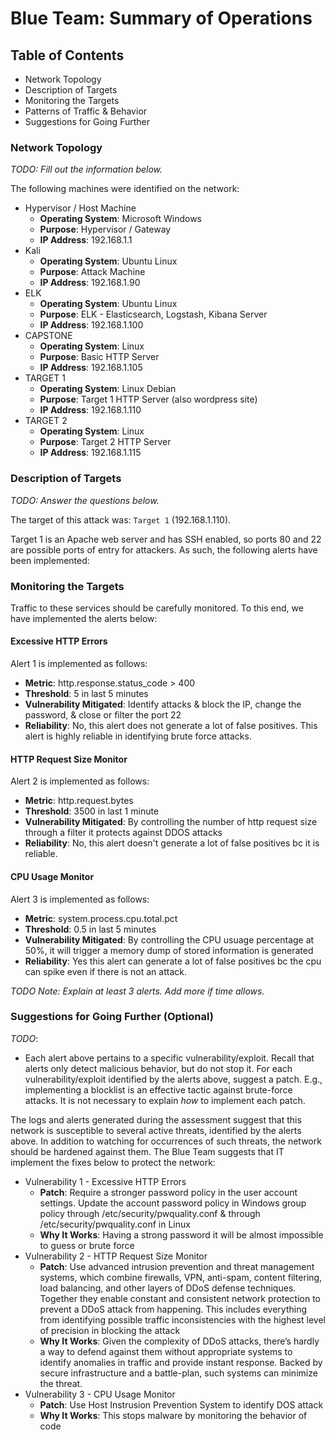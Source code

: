 # Blue Team: Summary of Operations

## Table of Contents
- Network Topology
- Description of Targets
- Monitoring the Targets
- Patterns of Traffic & Behavior
- Suggestions for Going Further

### Network Topology
_TODO: Fill out the information below._

The following machines were identified on the network:
- Hypervisor / Host Machine
  - **Operating System**: Microsoft Windows
  - **Purpose**: Hypervisor / Gateway
  - **IP Address**: 192.168.1.1
- Kali
  - **Operating System**: Ubuntu Linux
  - **Purpose**: Attack Machine
  - **IP Address**: 192.168.1.90
- ELK
  - **Operating System**: Ubuntu Linux
  - **Purpose**: ELK - Elasticsearch, Logstash, Kibana Server
  - **IP Address**: 192.168.1.100
- CAPSTONE
  - **Operating System**: Linux
  - **Purpose**: Basic HTTP Server
  - **IP Address**: 192.168.1.105
- TARGET 1
  - **Operating System**: Linux Debian
  - **Purpose**: Target 1 HTTP Server (also wordpress site)
  - **IP Address**: 192.168.1.110
- TARGET 2
  - **Operating System**: Linux
  - **Purpose**: Target 2 HTTP Server
  - **IP Address**: 192.168.1.115

### Description of Targets
_TODO: Answer the questions below._

The target of this attack was: `Target 1` (192.168.1.110).

Target 1 is an Apache web server and has SSH enabled, so ports 80 and 22 are possible ports of entry for attackers. As such, the following alerts have been implemented:

### Monitoring the Targets

Traffic to these services should be carefully monitored. To this end, we have implemented the alerts below:

#### Excessive HTTP Errors
Alert 1 is implemented as follows:
  - **Metric**: http.response.status_code > 400
  - **Threshold**: 5 in last 5 minutes
  - **Vulnerability Mitigated**: Identify attacks & block the IP, change the password, & close or filter the port 22
  - **Reliability**: No, this alert does not generate a lot of false positives. This alert is highly reliable in identifying brute force attacks.

#### HTTP Request Size Monitor
Alert 2 is implemented as follows:
  - **Metric**: http.request.bytes
  - **Threshold**: 3500 in last 1 minute
  - **Vulnerability Mitigated**: By controlling the number of http request size through a filter it protects against DDOS attacks
  - **Reliability**: No, this alert doesn't generate a lot of false positives bc it is reliable.

#### CPU Usage Monitor
Alert 3 is implemented as follows:
  - **Metric**: system.process.cpu.total.pct
  - **Threshold**: 0.5 in last 5 minutes
  - **Vulnerability Mitigated**: By controlling the CPU usuage percentage at 50%, it will trigger a memory dump of stored information is generated
  - **Reliability**: Yes this alert can generate a lot of false positives bc the cpu can spike even if there is not an attack.

_TODO Note: Explain at least 3 alerts. Add more if time allows._

### Suggestions for Going Further (Optional)
_TODO_: 
- Each alert above pertains to a specific vulnerability/exploit. Recall that alerts only detect malicious behavior, but do not stop it. For each vulnerability/exploit identified by the alerts above, suggest a patch. E.g., implementing a blocklist is an effective tactic against brute-force attacks. It is not necessary to explain _how_ to implement each patch.

The logs and alerts generated during the assessment suggest that this network is susceptible to several active threats, identified by the alerts above. In addition to watching for occurrences of such threats, the network should be hardened against them. The Blue Team suggests that IT implement the fixes below to protect the network:
- Vulnerability 1 - Excessive HTTP Errors
  - **Patch**: Require a stronger password policy in the user account settings. Update the account password policy in Windows group policy through /etc/security/pwquality.conf & through /etc/security/pwquality.conf in Linux
  - **Why It Works**: Having a strong password it will be almost impossible to guess or brute force
- Vulnerability 2 - HTTP Request Size Monitor
  - **Patch**: Use advanced intrusion prevention and threat management systems, which combine firewalls, VPN, anti-spam, content filtering, load balancing, and other layers of DDoS defense techniques. Together they enable constant and consistent network protection to prevent a DDoS attack from happening. This includes everything from identifying possible traffic inconsistencies with the highest level of precision in blocking the attack
  - **Why It Works**: Given the complexity of DDoS attacks, there’s hardly a way to defend against them without appropriate systems to identify anomalies in traffic and provide instant response. Backed by secure infrastructure and a battle-plan, such systems can minimize the threat.
- Vulnerability 3 - CPU Usage Monitor
  - **Patch**: Use Host Instrusion Prevention System to identify DOS attack
  - **Why It Works**: This stops malware by monitoring the behavior of code
